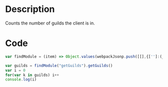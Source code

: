 # Description

Counts the number of guilds the client is in.

# Code 

```js
var findModule = (item) => Object.values(webpackJsonp.push([[],{['']:(_,e,r)=>{e.cache=r.c}},[['']]]).cache).find(m=>m.exports&&m.exports.default&&m.exports.default[item]!==void 0).exports.default;

var guilds = findModule("getGuilds").getGuilds()
var i = 0
for(var k in guilds) i++
console.log(i)